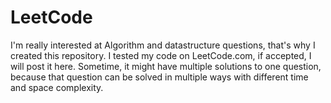 LeetCode
========
I'm really interested at Algorithm and datastructure questions, that's why I created this repository. I tested my code on LeetCode.com, if accepted, I will post it here. Sometime, it might have multiple solutions to one question, because that question can be solved in multiple ways with different time and space complexity.
